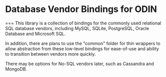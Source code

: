 # Database Vendor Bindings for ODIN
===
This library is a collection of bindings for the commonly used relational SQL database vendors, including MySQL, SQLite, PostgreSQL, Oracle Database and Microsoft SQL.

In addition, there are plans to use the "common" folder for thin wrappers to allow abstraction from these low-level bindings for ease-of-use and ability to transition between vendors more quickly.

There may be options for No-SQL vendors later, such as Cassandra and MongoDB.